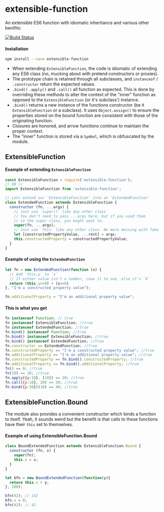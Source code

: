 # extensible-function
An extensible ES6 function with idiomatic inheritance and various other benifits:

[![Build Status](https://travis-ci.org/Aldlevine/extensible-function.svg?branch=master)](https://travis-ci.org/Aldlevine/extensible-function)

#### Installation
```bash
npm install --save extensible-function
```

 - When extending `ExtensibleFunction`, the code is idiomatic of extending any ES6 class (no, mucking about with pretend constructors or proxies).
 - The prototype chain is retained through all subclasses, and `instanceof` / `.constructor` return the expected values.
 - `.bind()` `.apply()` and `.call()` all function as expected. This is done by overriding these methods to alter the context of the "inner" function as opposed to the `ExtensibleFunction` (or it's subclass') instance.
 - `.bind()` returns a new instance of the functions constructor (be it `ExtensibleFunction` or a subclass). It uses `Object.assign()` to ensure the properties stored on the bound function are consistent with those of the originating function.
 - Closures are honored, and arrow functions continue to maintain the proper context.
 - The "inner" function is stored via a `Symbol`, which is obfuscated by the module.

## ExtensibleFunction

#### Example of extending `ExtensibleFunction`
```javascript
const ExtensibleFunction = require('extensible-function');
// OR //
import ExtensibleFunction from 'extensible-function';

// Lets extend our `ExtensibleFunction` into an `ExtendedFunction`
class ExtendedFunction extends ExtensibleFunction {
  constructor (fn, ...args) {
    // Just use `super()` like any other class
    // You don't need to pass ...args here, but if you used them
    // in the super class, you might want to.
    super(fn, ...args);
    // Just use `this` like any other class. No more messing with fake return values!
    let [constructedPropertyValue, ...rest] = args;
    this.constructedProperty = constructedPropertyValue;
  }
}
```

#### Example of using the `ExtendedFunction`
```javascript
let fn = new ExtendedFunction(function (x) {
  // Add `this.y` to `x`
  // If either value isn't a number, coax it to one, else it's `0`
  return (this.y>>0) + (x>>0)
}, "I'm a constructed property value");

fn.additionalProperty = "I'm an additional property value";
```

#### This is what you get
```javascript
fn instanceof Function; // true
fn instanceof ExtensibleFunction; //true
fn instanceof ExtendedFunction; //true
fn.bind() instanceof Function; //true
fn.bind() instanceof ExtensibleFunction; //true
fn.bind() instanceof ExtendedFunction; //true
fn.constructor == ExtendedFunction; //true
fn.constructedProperty == "I'm a constructed property value"; //true
fn.additionalProperty == "I'm an additional property value"; //true
fn.constructedProperty == fn.bind().constructedProperty; //true
fn.additionalProperty == fn.bind().additionalProperty; //true
fn() == 0; //true
fn(10) == 10; //true
fn.apply({y:10}, [10]) == 20; //true
fn.call({y:10}, 20) == 30; //true
fn.bind({y:30})(10) == 40; //true
```

## ExtensibleFunction.Bound

The module also provides a convenient constructor which binds a function to itself. Yeah, it sounds weird but the benefit is that calls to these functions have their `this` set to themselves.

#### Example of using ExtensibleFunction.Bound
```javascript
class BoundExtendedFunction extends ExtensibleFunction.Bound {
  constructor (fn, x) {
    super(fn);
    this.x = x;
  }
}

let bfn = new BoundExtendedFunction(function(y){
  return this.x + y;
}, 100);

bfn(42); // 142
bfn.x = 0;
bfn(42); // 42
```
